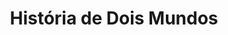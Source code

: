---
Numero: 44
title: História de Dois Mundos
Autor: John D MacDonald
Co-autor: 
Ano-de-Publicacao: 1958
Titulo-original: Planet of the Dreamers
Tradutor: Mário-Henrique Leiria
Co-tradutor: 
Ano-de-edicao: 1951
alias: John-D-MacDonald
Autor2-alias: 
Tradutor1-alias: Mario-Henrique-Leiria
Tradutor2-alias: 
Titulo-link: 44-Historia-de-Dois-Mundos
Capa: Lima de Freitas
pags: 219
Capa-link: Lima-de-Freitas
---